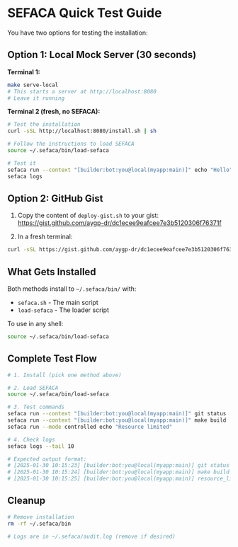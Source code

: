 # SEFACA Quick Test Guide

You have two options for testing the installation:

## Option 1: Local Mock Server (30 seconds)

**Terminal 1:**
```bash
make serve-local
# This starts a server at http://localhost:8080
# Leave it running
```

**Terminal 2 (fresh, no SEFACA):**
```bash
# Test the installation
curl -sSL http://localhost:8080/install.sh | sh

# Follow the instructions to load SEFACA
source ~/.sefaca/bin/load-sefaca

# Test it
sefaca run --context "[builder:bot:you@local(myapp:main)]" echo "Hello"
sefaca logs
```

## Option 2: GitHub Gist

1. Copy the content of `deploy-gist.sh` to your gist:
   https://gist.github.com/aygp-dr/dc1ecee9eafcee7e3b5120306f76371f

2. In a fresh terminal:
```bash
curl -sSL https://gist.github.com/aygp-dr/dc1ecee9eafcee7e3b5120306f76371f/raw | bash
```

## What Gets Installed

Both methods install to `~/.sefaca/bin/` with:
- `sefaca.sh` - The main script
- `load-sefaca` - The loader script

To use in any shell:
```bash
source ~/.sefaca/bin/load-sefaca
```

## Complete Test Flow

```bash
# 1. Install (pick one method above)

# 2. Load SEFACA
source ~/.sefaca/bin/load-sefaca

# 3. Test commands
sefaca run --context "[builder:bot:you@local(myapp:main)]" git status
sefaca run --context "[builder:bot:you@local(myapp:main)]" make build
sefaca run --mode controlled echo "Resource limited"

# 4. Check logs
sefaca logs --tail 10

# Expected output format:
# [2025-01-30 10:15:23] [builder:bot:you@local(myapp:main)] git status
# [2025-01-30 10:15:24] [builder:bot:you@local(myapp:main)] make build
# [2025-01-30 10:15:25] [builder:bot:you@local(myapp:main)] resource_limit_enforced
```

## Cleanup

```bash
# Remove installation
rm -rf ~/.sefaca/bin

# Logs are in ~/.sefaca/audit.log (remove if desired)
```